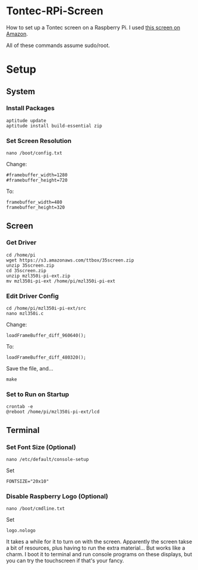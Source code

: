 Tontec-RPi-Screen
=================

How to set up a Tontec screen on a Raspberry Pi. I used [this screen on Amazon](http://www.amazon.com/gp/product/B00LN9MYCO).

All of these commands assume sudo/root.

# Setup

## System

### Install Packages

    aptitude update
    aptitude install build-essential zip

### Set Screen Resolution

    nano /boot/config.txt

Change:

    #framebuffer_width=1280
    #framebuffer_height=720

To:

    framebuffer_width=480
    framebuffer_height=320

## Screen

### Get Driver

    cd /home/pi
    wget https://s3.amazonaws.com/ttbox/35screen.zip
    unzip 35screen.zip
    cd 35screen.zip
    unzip mzl350i-pi-ext.zip
    mv mzl350i-pi-ext /home/pi/mzl350i-pi-ext

### Edit Driver Config

    cd /home/pi/mzl350i-pi-ext/src
    nano mzl350i.c

Change:

    loadFrameBuffer_diff_960640();
  
To:

    loadFrameBuffer_diff_480320();

Save the file, and...

    make

### Set to Run on Startup

    crontab -e
    @reboot /home/pi/mzl350i-pi-ext/lcd

## Terminal

### Set Font Size (Optional)

    nano /etc/default/console-setup

Set

    FONTSIZE="20x10"

### Disable Raspberry Logo (Optional)

    nano /boot/cmdline.txt

Set

    logo.nologo


It takes a while for it to turn on with the screen. Apparently the screen takse a bit of resources, plus having to run the extra material... But works like a charm. I boot it to terminal and run console programs on these displays, but you can try the touchscreen if that's your fancy. 
